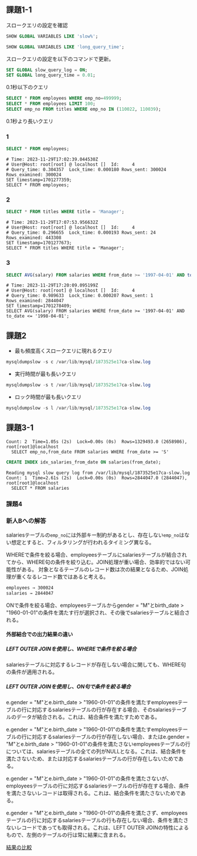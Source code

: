 ## 課題1-1

スロークエリの設定を確認
````sql
SHOW GLOBAL VARIABLES LIKE 'slow%';
````

````sql
SHOW GLOBAL VARIABLES LIKE 'long_query_time';
````

スロークエリの設定を以下のコマンドで更新。

````sql
SET GLOBAL slow_query_log = ON;
SET GLOBAL long_query_time = 0.01;
````

0.1秒以下のクエリ
````sql
SELECT * FROM employees WHERE emp_no=499999;
SELECT * FROM employees LIMIT 100;
SELECT emp_no FROM titles WHERE emp_no IN (110022, 110039);
````


0.1秒より長いクエリ
### 1

````sql
SELECT * FROM employees;
````

````log
# Time: 2023-11-29T17:02:39.044530Z
# User@Host: root[root] @ localhost []  Id:     4
# Query_time: 0.304357  Lock_time: 0.000180 Rows_sent: 300024  Rows_examined: 300024
SET timestamp=1701277359;
SELECT * FROM employees;
````
### 2
````sql
SELECT * FROM titles WHERE title = 'Manager';
````

````log
# Time: 2023-11-29T17:07:53.956632Z
# User@Host: root[root] @ localhost []  Id:     4
# Query_time: 0.296655  Lock_time: 0.000193 Rows_sent: 24  Rows_examined: 443308
SET timestamp=1701277673;
SELECT * FROM titles WHERE title = 'Manager';
````
### 3
````sql
SELECT AVG(salary) FROM salaries WHERE from_date >= '1997-04-01' AND to_date <= '1998-04-01';
````

````log
# Time: 2023-11-29T17:20:09.095199Z
# User@Host: root[root] @ localhost []  Id:     4
# Query_time: 0.989633  Lock_time: 0.000207 Rows_sent: 1  Rows_examined: 2844047
SET timestamp=1701278409;
SELECT AVG(salary) FROM salaries WHERE from_date >= '1997-04-01' AND to_date <= '1998-04-01';
````

## 課題2
- 最も頻度高くスロークエリに現れるクエリ
````sql
mysqldumpslow -s c /var/lib/mysql/1873525e17ca-slow.log
````

- 実行時間が最も長いクエリ
````sql
mysqldumpslow -s t /var/lib/mysql/1873525e17ca-slow.log
````

- ロック時間が最も長いクエリ
````sql
mysqldumpslow -s l /var/lib/mysql/1873525e17ca-slow.log
````

## 課題3-1

````log
Count: 2  Time=1.05s (2s)  Lock=0.00s (0s)  Rows=1329493.0 (2658986), root[root]@localhost
  SELECT emp_no,from_date FROM salaries WHERE from_date >= 'S'
````

````sql
CREATE INDEX idx_salaries_from_date ON salaries(from_date);
````

````log
Reading mysql slow query log from /var/lib/mysql/1873525e17ca-slow.log
Count: 1  Time=2.61s (2s)  Lock=0.00s (0s)  Rows=2844047.0 (2844047), root[root]@localhost
  SELECT * FROM salaries
````

### 課題4

### 新人Bへの解答
salariesテーブルの`emp_no`には外部キー制約があるとし、存在しない`emp_no`はない想定とすると、フィルタリングが行われるタイミング異なる。

WHEREで条件を絞る場合、employeesテーブルにsalariesテーブルが結合されてから、WHERE句の条件を絞り込む。JOIN処理が重い場合、効率的ではない可能性がある。
対象となるテーブルのレコード数は次の結果となるため、JOIN処理が重くなるレコード数ではあると考える。

````txt
employees → 300024
salaries → 2844047
````

ONで条件を絞る場合、employeesテーブルからgender = "M"とbirth_date > "1960-01-01"の条件を満たす行が選択され、その後でsalariesテーブルと結合される。

#### 外部結合での出力結果の違い

##### LEFT OUTER JOINを使用し、WHEREで条件を絞る場合
salariesテーブルに対応するレコードが存在しない場合に関しても、WHERE句の条件が適用される。

##### LEFT OUTER JOINを使用し、ON句で条件を絞る場合
e.gender = "M"とe.birth_date > "1960-01-01"の条件を満たすemployeesテーブルの行に対応するsalariesテーブルの行が存在する場合、そのsalariesテーブルのデータが結合される。これは、結合条件を満たすためである。

e.gender = "M"とe.birth_date > "1960-01-01"の条件を満たすemployeesテーブルの行に対応するsalariesテーブルの行が存在しない場合、またはe.gender = "M"とe.birth_date > "1960-01-01"の条件を満たさないemployeesテーブルの行については、salariesテーブルの全ての列がNULLとなる。これは、結合条件を満たさないため、または対応するsalariesテーブルの行が存在しないためである。

e.gender = "M"とe.birth_date > "1960-01-01"の条件を満たさないが、employeesテーブルの行に対応するsalariesテーブルの行が存在する場合、条件を満たさないレコードは取得される。これは、結合条件を満たさないためである。

e.gender = "M"とe.birth_date > "1960-01-01"の条件を満たさず、employeesテーブルの行に対応するsalariesテーブルの行も存在しない場合、条件を満たさないレコードであっても取得される。これは、LEFT OUTER JOINの特性によるもので、左側のテーブルの行は常に結果に含まれる。

[結果の比較](./result.txt)
